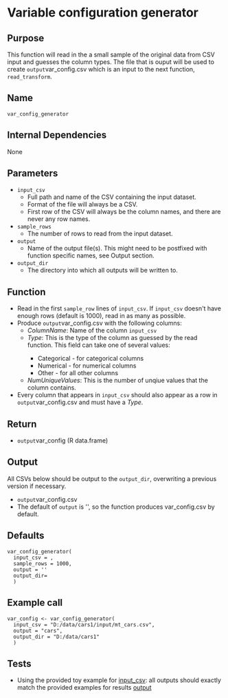 # Variable configuration generator

## Purpose
This function will read in the a small sample of the original data from CSV input and guesses the column types.
The file that is ouput will be used to create `output`var_config.csv which is an input to the next function, `read_transform`.

## Name
`var_config_generator`

## Internal Dependencies
None

## Parameters
* `input_csv`
  * Full path and name of the CSV containing the input dataset.
  * Format of the file will always be a CSV.  
  * First row of the CSV will always be the column names, and there are never any row names.
* `sample_rows`
  * The number of rows to read from the input dataset.
* `output`
  * Name of the output file(s). This might need to be postfixed with function specific names, see Output section.
* `output_dir`
  * The directory into which all outputs will be written to.

## Function
* Read in the first `sample_row` lines of `input_csv`. If `input_csv` doesn't have enough rows (default is 1000), read in as many as possible.
* Produce `output`var_config.csv with the following columns:
  * _ColumnName_: Name of the column `input_csv`
  * _Type_: This is the type of the column as guessed by the read function. <options of read>This field can take one of several values:
    * Categorical - for categorical columns
    * Numerical - for numerical columns
    * Other - for all other columns
  * _NumUniqueValues_: This is the number of unqiue values that the column contains.
* Every column that appears in `input_csv` should also appear as a row in `output`var_config.csv and must have a _Type_.

## Return
* `output`var_config (R data.frame)

## Output
All CSVs below should be output to the `output_dir`, overwriting a previous version if necessary.
* `output`var_config.csv
* The default of `output` is '', so the function produces var_config.csv by default.

## Defaults
```
var_config_generator(
  input_csv = ,
  sample_rows = 1000,
  output = ''
  output_dir=
  )  
```

## Example call
```
var_config <- var_config_generator(
  input_csv = "D:/data/cars1/input/mt_cars.csv",
  output = "cars",
  output_dir = "D:/data/cars1"
  )
```
## Tests
* Using the provided toy example for [input_csv](./example_data/mtcars.csv): all outputs should exactly match the provided examples for results [output](./example_output_csvs/var_config_generated.csv)
